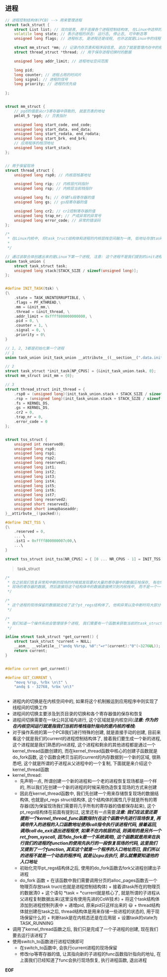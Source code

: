 ## 进程

```c++
// 进程控制结构体(PCB) --> 用来管理进程
struct tack_struct {
	struct List list; // 双向链表, 用于连接各个进程控制结构体, 在Linux中这样的链表创建方式比较常见
	volatile long state; // 表示进程的状态: 运行态, 停止态, 可中断态等
	unsigned long flags; // 进程标志, 是进程还是线程, 也许这就是Linux中的线程被称为轻量级的进程的原因

	struct mm_struct *mm; // 记录内存页表和程序段信息, 说白了就是管理内存中的程序(data, code, rodata, bss), 应用程序的栈顶地址
	struct thread_struct *thread; // 用于保存进程切换时的数据

	unsigned long addr_limit; // 进程地址空间范围

	long pid; 
	long counter; // 进程占用的时间片
	long signal; // 进程的信号
	long priority; // 进程的优先级
 
};


struct mm_struct {
	// pgd的值是从cr3寄存器中获取的, 就是页表的地址
	pml4t_5 *pgd; // 页表指针

	unsigned long start_code, end_code;
	unsigned long start_data, end_data;
	unsigned long start_rodata, end_rodata;
	unsigned long start_brk, end_brk;
	// 应用程序的栈顶地址
	unsigned long start_stack;
};


// 用于保留现场
struct thread_struct {
	unsigned long rsp0; // 内核层栈基地址

	unsigned long rip; // 内核层代码指针
	unsigned long rsp; // 内核层当前栈指针

	unsigned long fs; // 存储fs段寄存器的值
	unsigned long gs; // gs段寄存器的值

	unsigned long cr2; // cr2控制寄存器的值
	unsigned long trap_nr; // 产成异常的异常号
	unsigned long error_code; // 异常的错误码
};

/*
 * 在Linux内核中, 将task_truct结构体和进程的内核层栈空间融为一体, 低地址存放task_struct结构体, 余下的存放进程的内核层栈空间使用
 *
 */

// 通过该联合体创建出来的是Linux下第一个进程, 注意: 这个进程不是我们提到的init进程, init进程是Linux第二个进程
union task_union {
	struct task_struct task;
	unsigned long stack[STACK_SIZE / sizeof(unsigned long)];
};


#define INIT_TASK(tsk) \
{\
	.state = TASK_UNINTERRUPTIBLE, \
	.flags = PF_KTHREAD,\
	.mm = &init_mm,\
	.thread = &init_thread, \
	.addr_limit = 0xffff800000000000, \
	.pid = 0, \
	.counter = 1, \
	.signal = 0, \
	.priority = 0\
}

// 1, 2, 3都是初始化第一个进程
// 1
union task_union init_task_union __attribute__((__section__(".data.init_task"))) = {INIT_TASK(init_task_union.task)};

// 2
struct task_struct *init_task[NP_CPUS] = {&init_task_union.task, 0};
struct mm_struct init_mm = {0};

// 3
struct thread_struct init_thread = {
	.rsp0 = (unsigned long)(init_task_union.stack + STACK_SIZE / sizeof(unsigned long)),
	.rsp = (unsigned long)(init_task_union.stack + STACK_SIZE / sizeof(unsigned long)),
	.fs = KERNEL_DS,
	.gs = KERNEL_DS,
	.cr2 = 0,
	.trap_nr = 0,
	.error_code = 0
};


struct tss_struct {
	unsigned int reserved0;
	unsigned long rsp0;
	unsigned long rsp1;
	unsigned long rsp2;
	unsigned long reserved1;
	unsigned long ist1;
	unsigned long ist2;
	unsigned long ist3;
	unsigned long ist4;
	unsigned long ist5;
	unsigned long ist6;
	unsigned long ist7;
	unsigned long reserved2;
	unsigned short reserved3;
	unsigned short iomapbaseaddr;
}__attirbute__((packed));

#define INIT_TSS \
{\
	.reserved = 0,
	... \
	.ist1 = 0xffff800000007c00,\
	...\
}

struct tss_struct init_tss[NR_CPUS] = { [0 ... NR_CPUS - 1] = INIT_TSS };
```

> task_struct

```c++
/*
 * 在之前我们恢复异常和中断的现场的时候就发现要对大量的寄存器中的数据压栈保存, 有在task_struct的thread在进程切换的时候保存数据的方式的启发, 我们可以定义一个结构体来保存保留
 * 现场的寄存器的数据, 然后直接将这个结构体中的数据直接拷贝到内核栈中, 而不是一个一个地压入到内核栈中, 这样效率高
 */

/*
 * 这个进程的现场保留的数据就交给了这个pt_regs结构体了, 他和异常以及中断时将大部分寄存器中的数据压栈是一样的
 */

/*
 * 我们知道一个操作系统会管理很多个进程, 我们需要有一个函数来获取当前的task_struct
 */

inline struct task_struct *get_current() {
	struct task_struct *current = NULL;
	__asm__ __volatile__("andq %%rsp, %0":"=r"(current):"0"(~3276UL));
	return current;
}


#define current get_current()

#define GET_CURRENT \
	"movq %rsp,	%rbx \n\t" \
	"andq $ - 32768, %rbx \n\t"



```

- 进程内的切换是在内核空间中的, 如果将这个机制搬运到应用程序中则实现了线程间的切换工作
- 进程间的切换主要涉及到页目录的切换和各个寄存器值的保存和恢复
- 进程间切换需要在一块公共区域内进行, 这个区域就是内核空间(***注意: 作为的在内核空间运行就是指我们当前的堆栈指针指向的是内核的堆栈***)
- 对于操作系统的第一个PCB我们进行特殊的创建, 就是直接手动的创建, 目前来看这个就是我们的current的进程控制结构体了, 接着我们要生成一个新的进程, 这个进程就是我们熟悉的init进程, 这个进程和剩余的其他进程都是通过一个kernel_thread函数创建的, 而在kernel_thread函数中核心的创建子函数就是do_fork函数, 这个函数会拷贝当前的current的内存数据到一个新的区域, 很熟悉吧, 这个就是所谓的子进程从父进程中的一个复制, 下面就是来介绍这个kernel_thread函数
- kernel_thread:
  - 先声明一点, 所谓创建一个新的进程和一个老的进程恢复现场都是一个样的, 所以我们在创建一个新的进程的时候采用伪造恢复现场的方式来创建
  - 因此在kernel_thread函数中, 我们先创建一个用来存储恢复现场的数据结构体, 也就是pt_regs struct结构体, 这个结构体的属性几乎就是所有的寄存器(因为保留现场我们需要将几乎所有的寄存器的值都保存起来), 这个pt_regs结构体在前面有提到过, 这里还有一点需要***注意: 我们在这里还要提到一个kernel_thread_func函数指针(在这个函数中先进行现场恢复, 再调用传入的进程的入口函数地址使用call指令执行该进程代码, 接着返回, 调用call do_exit退出进程程序, 如果不在内核层的话, 则调用的是另外一个ret_from_syscall, 因为do_fork是一个系统调用), 这个函数就是用来在执行我们的进程的function的使用先执行的一段恢复现场的代码, 这里我们又提到了一个function, 其实这个就是一个程序的入口地址而已, 我们所以的进程不就是一个动态的程序吗, 就是让cpu去执行, 那么就需要知道他的入口地址***
  - 初始化完毕pt_regs结构体之后, 使用的do_fork函数去fork父进程创建出子进程
  - do_fork 函数
    \+ 在该函数中我们需要调用分页的alloc_pages函数去一个物理页存放task truct(也就是进程控制结构体)
    \+ 接着讲task所在的物理页的数据清0
    \+ 这个语句 *task = *current就是核心了, 就是所谓的子进程从父进程复制数据出来(这里没有使用先进的CoW技术)
    \+ 将这个task结构体添加到进程控制列表中
    \+ 递增pid, 原来pid只这样出来的 😃
    \+ thread结构体就创建在task之后, thread结构体是用来存储一些进程的状态的, 用于现场保留什么的
    \+ 判断task是在内核态还是在应用层
    \+ 设置task的state为TASK_RUNNING
- 调用了kernel_thread函数之后, 我们只是完成了一个子进程的创建, 现在我们要去运行该进程了
- 使用switch_to函数进行进程切换即可
  - 在switch_to函数中, 会执行current进程的现场保留
  - 修改rip等寄存器的值, 让其指向新的子进程的func函数指针指向的地址, 在上面我们已经知道了func会执行现场恢复, 执行进程函数, 退出进程



__EOF__